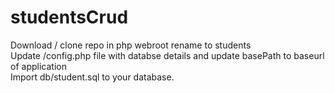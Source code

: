 # studentsCrud 
Download / clone repo in php webroot rename to students<br/>
Update /config.php file with databse details and update basePath to baseurl of application<br/>
Import db/student.sql to your database.<br/>
